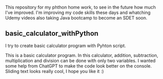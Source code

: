 This repository for my phthon home work, to see in the future how much I've improved.
I'm improving my code skills these days and whatching Udemy videos also taking Java bootcamp to become an SDET soon. 

## basic_calculator_withPython
I try to create basic calculator program with Pyhton script.

This is a basic calculator program. In this calculator, addition, subtraction, multiplication and division can be done with only two variables. I wanted some help from ChatGPT to make the code look better on the console. Sliding text looks really cool, I hope you like it :)
